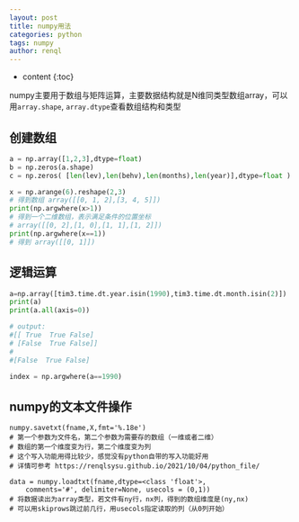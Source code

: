 ```yaml
---
layout: post
title: numpy用法
categories: python
tags: numpy
author: renql
---
```


* content
{:toc}

numpy主要用于数组与矩阵运算，主要数据结构就是N维同类型数组array，可以用`array.shape`, `array.dtype`查看数组结构和类型

## 创建数组
```python
a = np.array([1,2,3],dtype=float)   
b = np.zeros(a.shape)  
c = np.zeros( [len(lev),len(behv),len(months),len(year)],dtype=float )

x = np.arange(6).reshape(2,3)
# 得到数组 array([[0, 1, 2],[3, 4, 5]])
print(np.argwhere(x>1))
# 得到一个二维数组，表示满足条件的位置坐标
# array([[0, 2],[1, 0],[1, 1],[1, 2]])
print(np.argwhere(x==1))
# 得到 array([[0, 1]])
```

## 逻辑运算
```python
a=np.array([tim3.time.dt.year.isin(1990),tim3.time.dt.month.isin(2)])
print(a)
print(a.all(axis=0))

# output:
#[[ True  True False]
# [False  True False]]
#
#[False  True False]

index = np.argwhere(a==1990)

```

## numpy的文本文件操作
```
numpy.savetxt(fname,X,fmt='%.18e')
# 第一个参数为文件名，第二个参数为需要存的数组（一维或者二维）
# 数组的第一个维度变为行，第二个维度变为列
# 这个写入功能用得比较少，感觉没有python自带的写入功能好用
# 详情可参考 https://renqlsysu.github.io/2021/10/04/python_file/

data = numpy.loadtxt(fname,dtype=<class 'float'>, 
	comments='#', delimiter=None, usecols = (0,1))
# 将数据读出为array类型，若文件有ny行，nx列，得到的数组维度是(ny,nx)
# 可以用skiprows跳过前几行，用usecols指定读取的列（从0列开始）
```
